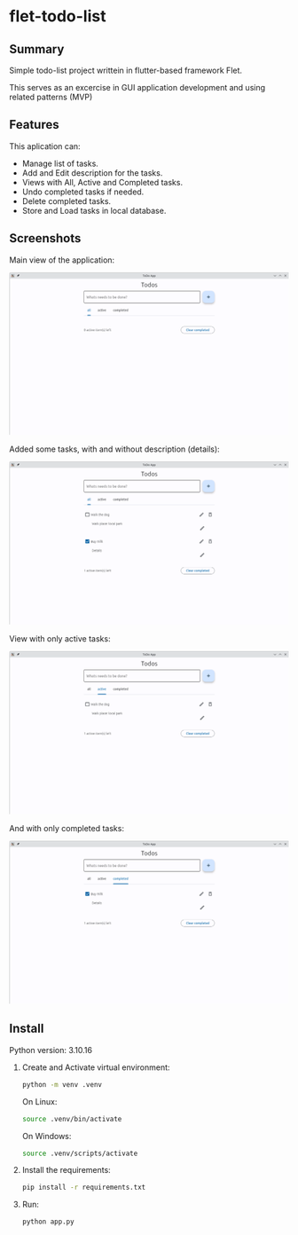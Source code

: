 # flet-todo-list

## Summary

Simple todo-list project writtein in flutter-based framework Flet.

This serves as an excercise in GUI application development and using related patterns (MVP)

## Features

This aplication can:

- Manage list of tasks.
- Add and Edit description for the tasks.
- Views with All, Active and Completed tasks.
- Undo completed tasks if needed.
- Delete completed tasks.
- Store and Load tasks in local database.

## Screenshots

Main view of the application:

![Main view](./meta/images/main-view.png)

Added some tasks, with and without description (details):

![Example tasks](./meta/images/example-tasks.png)

View with only active tasks:

![Only active tasks](./meta/images/only-active.png)

And with only completed tasks:

![Only completed tasks](./meta/images/only-completed.png)

## Install

Python version: 3.10.16

1. Create and Activate virtual environment:

    ```bash
    python -m venv .venv
    ```

    On Linux:

    ```bash
    source .venv/bin/activate
    ```

    On Windows:

    ```bash
    source .venv/scripts/activate
    ```

2. Install the requirements:

    ```bash
    pip install -r requirements.txt
    ```

3. Run:

    ```bash
    python app.py
    ```
